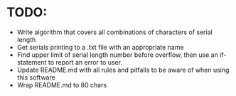 # TODO:

- Write algorithm that covers all combinations of characters of serial length
- Get serials printing to a .txt file with an appropriate name
- Find upper limit of serial length number before overflow, then use an
if-statement to report an error to user.
- Update README.md with all rules and pitfalls to be aware of when using this
software
- Wrap README.md to 80 chars

